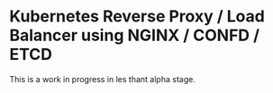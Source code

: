 # Kubernetes Reverse Proxy / Load Balancer using NGINX / CONFD / ETCD

This is a work in progress in les thant alpha stage.